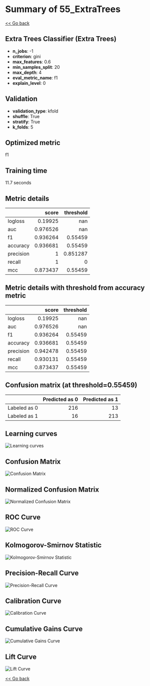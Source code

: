# Summary of 55_ExtraTrees

[<< Go back](../README.md)


## Extra Trees Classifier (Extra Trees)
- **n_jobs**: -1
- **criterion**: gini
- **max_features**: 0.6
- **min_samples_split**: 20
- **max_depth**: 4
- **eval_metric_name**: f1
- **explain_level**: 0

## Validation
 - **validation_type**: kfold
 - **shuffle**: True
 - **stratify**: True
 - **k_folds**: 5

## Optimized metric
f1

## Training time

11.7 seconds

## Metric details
|           |    score |   threshold |
|:----------|---------:|------------:|
| logloss   | 0.19925  |  nan        |
| auc       | 0.976526 |  nan        |
| f1        | 0.936264 |    0.55459  |
| accuracy  | 0.936681 |    0.55459  |
| precision | 1        |    0.851287 |
| recall    | 1        |    0        |
| mcc       | 0.873437 |    0.55459  |


## Metric details with threshold from accuracy metric
|           |    score |   threshold |
|:----------|---------:|------------:|
| logloss   | 0.19925  |   nan       |
| auc       | 0.976526 |   nan       |
| f1        | 0.936264 |     0.55459 |
| accuracy  | 0.936681 |     0.55459 |
| precision | 0.942478 |     0.55459 |
| recall    | 0.930131 |     0.55459 |
| mcc       | 0.873437 |     0.55459 |


## Confusion matrix (at threshold=0.55459)
|              |   Predicted as 0 |   Predicted as 1 |
|:-------------|-----------------:|-----------------:|
| Labeled as 0 |              216 |               13 |
| Labeled as 1 |               16 |              213 |

## Learning curves
![Learning curves](learning_curves.png)
## Confusion Matrix

![Confusion Matrix](confusion_matrix.png)


## Normalized Confusion Matrix

![Normalized Confusion Matrix](confusion_matrix_normalized.png)


## ROC Curve

![ROC Curve](roc_curve.png)


## Kolmogorov-Smirnov Statistic

![Kolmogorov-Smirnov Statistic](ks_statistic.png)


## Precision-Recall Curve

![Precision-Recall Curve](precision_recall_curve.png)


## Calibration Curve

![Calibration Curve](calibration_curve_curve.png)


## Cumulative Gains Curve

![Cumulative Gains Curve](cumulative_gains_curve.png)


## Lift Curve

![Lift Curve](lift_curve.png)



[<< Go back](../README.md)
